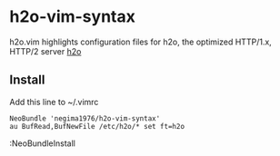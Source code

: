 # h2o-vim-syntax

h2o.vim highlights configuration files for h2o, the optimized HTTP/1.x, HTTP/2 server
[h2o](https://h2o.examp1e.net/)

## Install
Add this line to ~/.vimrc 

```vim
NeoBundle 'negima1976/h2o-vim-syntax'
au BufRead,BufNewFile /etc/h2o/* set ft=h2o
```
:NeoBundleInstall
